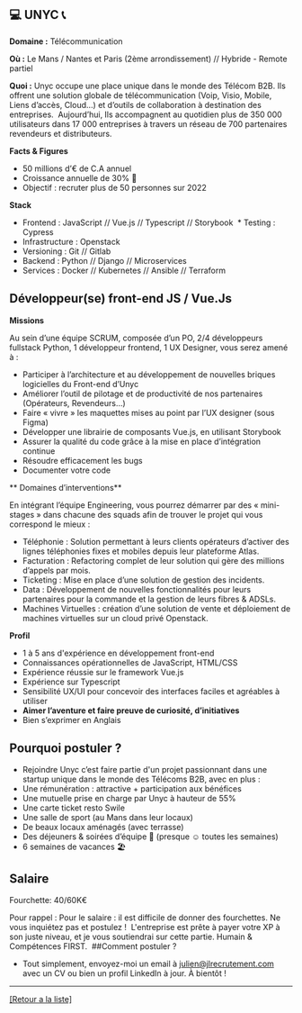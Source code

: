 ## 💻 UNYC  📞

**Domaine :** Télécommunication

**Où :** Le Mans / Nantes et Paris (2ème arrondissement) // Hybride - Remote partiel

**Quoi :**  Unyc occupe une place unique dans le monde des Télécom B2B. Ils offrent une solution globale de télécommunication (Voip, Visio, Mobile, Liens d’accès, Cloud…) et d’outils de collaboration à destination des entreprises.
 Aujourd’hui, Ils accompagnent au quotidien plus de 350 000 utilisateurs dans 17 000 entreprises à travers un réseau de 700 partenaires revendeurs et distributeurs.   

**Facts & Figures**

* 50 millions d’€ de C.A annuel 
* Croissance annuelle de 30% 🚀
* Objectif : recruter plus de 50 personnes sur 2022

**Stack**

* Frontend : JavaScript // Vue.js // Typescript // Storybook 
 * Testing : Cypress  
* Infrastructure : Openstack 
* Versioning : Git // Gitlab
* Backend : Python // Django // Microservices
* Services : Docker // Kubernetes // Ansible // Terraform

## Développeur(se) front-end JS / Vue.Js

**Missions** 

Au sein d’une équipe SCRUM, composée d’un PO, 2/4 développeurs fullstack Python, 1 développeur frontend, 1 UX Designer, vous serez amené à :  

* Participer à l’architecture et au développement de nouvelles briques logicielles du Front-end d’Unyc
* Améliorer l’outil de pilotage et de productivité de nos partenaires (Opérateurs, Revendeurs…)
* Faire « vivre » les maquettes mises au point par l’UX designer (sous Figma)
* Développer une librairie de composants Vue.js, en utilisant Storybook
* Assurer la qualité du code grâce à la mise en place d’intégration continue
* Résoudre efficacement les bugs
* Documenter votre code  

** Domaines d’interventions** 

En intégrant l’équipe Engineering, vous pourrez démarrer par des « mini-stages » dans chacune des squads afin de trouver le projet qui vous correspond le mieux :  

* Téléphonie : Solution permettant à leurs clients opérateurs d’activer des lignes téléphonies fixes et mobiles depuis leur plateforme Atlas.
* Facturation : Refactoring complet de leur solution qui gère des millions d’appels par mois.
* Ticketing : Mise en place d’une solution de gestion des incidents.
* Data : Développement de nouvelles fonctionnalités pour leurs partenaires pour la commande et la gestion de leurs fibres & ADSLs.
* Machines Virtuelles : création d’une solution de vente et déploiement de machines virtuelles sur un cloud privé Openstack.

**Profil**

* 1 à 5 ans d'expérience en développement front-end 
* Connaissances opérationnelles de JavaScript, HTML/CSS
* Expérience réussie sur le framework Vue.js
* Expérience sur Typescript 
* Sensibilité UX/UI pour concevoir des interfaces faciles et agréables à utiliser
* **Aimer l’aventure et faire preuve de curiosité, d’initiatives ** 
* Bien s’exprimer en Anglais


## Pourquoi postuler ? 

* Rejoindre Unyc c’est faire partie d'un projet passionnant dans une startup unique dans le monde des Télécoms B2B, avec en plus :   
* Une rémunération : attractive + participation aux bénéfices 
* Une mutuelle prise en charge par Unyc à hauteur de 55% 
* Une carte ticket resto Swile 
* Une salle de sport (au Mans dans leur locaux) 
* De beaux locaux aménagés (avec terrasse) 
* Des déjeuners & soirées d’équipe 🍺 (presque ☺ toutes les semaines) 
* 6 semaines de vacances 🏖️

## Salaire 

Fourchette: 40/60K€

Pour rappel : Pour le salaire : il est difficile de donner des fourchettes. Ne vous inquiétez pas et postulez !  L'entreprise est prête à payer votre XP à son juste niveau, et je vous soutiendrai sur cette partie. Humain & Compétences FIRST.  ##Comment postuler ? 

* Tout simplement, envoyez-moi un email à julien@jlrecrutement.com avec un CV ou bien un profil LinkedIn à jour. À bientôt !

----
<a href="https://github.com/jlondiche/job-board-php/blob/master/README.md">[Retour a la liste]</a>

